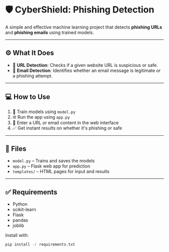 # 🛡️ CyberShield: Phishing Detection

A simple and effective machine learning project that detects **phishing URLs** and **phishing emails** using trained models.

---

## ⚙️ What It Does

- 🔗 **URL Detection**: Checks if a given website URL is suspicious or safe.
- 📧 **Email Detection**: Identifies whether an email message is legitimate or a phishing attempt.

---

## 💻 How to Use

1. 🔁 Train models using `model.py`
2. 🌐 Run the app using `app.py`
3. 📝 Enter a URL or email content in the web interface
4. ✅ Get instant results on whether it's phishing or safe

---

## 📂 Files

- `model.py` – Trains and saves the models
- `app.py` – Flask web app for prediction
- `templates/` – HTML pages for input and results

---

## ✅ Requirements

- Python
- scikit-learn
- Flask
- pandas
- joblib

Install with:

```bash
pip install -r requirements.txt
